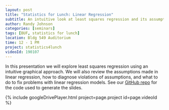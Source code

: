 ```yaml
---
layout: post
title: "Statistics for Lunch: Linear Regression"
subtitle: An intuitive look at least squares regression and its assumptions
author: Randy Johnson
categories: [seminars]
tags: [BUF, statistics for lunch]
location: Bldg 549 Auditorium
time: 12 - 1 PM
project: statistics4lunch
videoId: 190107
---
```


In this presentation we will explore least squares regression using an intuitive graphical approach. We will also review the assumptions made in linear regression, how to diagnose violations of assumptions, and what to do to fix problems with linear regression models. See our [GitHub repo](https://github.com/abcsFrederick/LinearRegression) for the code used to generate the slides.

{% include googleDrivePlayer.html project=page.project id=page.videoId %}
